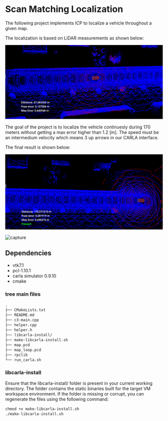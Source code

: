 # Scan Matching Localization

The following 
project implements ICP to localize a vehicle throughout a given map.

The localization is based on LiDAR measurements as shown below:

![](./figures/image1.png)

The goal of the project is to localize the vehicle continuesly during 170 meters without getting a max error higher than 1.2 [m]. The speed must be an intermedium velocity which means 3 up arrows in our CARLA interface.

The final result is shown below:

![](./figures/final_result.png)

![capture](https://github.com/mrgares/Scan_Matching_Localization/assets/6826404/fbcfd086-073c-42fe-b0a3-82ff396247dd)

## Dependencies
* vtk7.1
* pcl-1.10.1
* carla simulator 0.9.10
* cmake

### tree main files

```
.
├── CMakeLists.txt
├── README.md
├── c3-main.cpp
├── helper.cpp
├── helper.h
├── libcarla-install/
├── make-libcarla-install.sh
├── map.pcd
├── map_loop.pcd
├── rpclib
└── run_carla.sh
```

### libcarla-install
Ensure that the libcarla-install/ folder is present in your current working directory. The folder contains the static binaries built for the target VM workspace environment. If the folder is missing or corrupt, you can regenerate the files using the following command:

```
chmod +x make-libcarla-install.sh
./make-libcarla-install.sh
```
